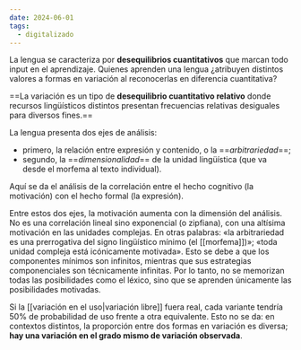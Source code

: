 ```yaml
---
date: 2024-06-01
tags:
  - digitalizado
---
```

La lengua se caracteriza por **desequilibrios cuantitativos** que marcan todo input en el aprendizaje. Quienes aprenden una lengua ¿atribuyen distintos valores a formas en variación al reconocerlas en diferencia cuantitativa?

==La variación es un tipo de **desequilibrio cuantitativo relativo** donde recursos lingüísticos distintos presentan frecuencias relativas desiguales para diversos fines.==

La lengua presenta dos ejes de análisis:
- primero, la relación entre expresión y contenido, o la ==_arbitrariedad_==;
- segundo, la ==_dimensionalidad_== de la unidad lingüística (que va desde el morfema al texto individual).

Aquí se da el análisis de la correlación entre el hecho cognitivo (la motivación) con el hecho formal (la expresión). 

Entre estos dos ejes, la motivación aumenta con la dimensión del análisis. No es una correlación lineal sino exponencial (o zipfiana), con una altísima motivación en las unidades complejas. En otras palabras: «la arbitrariedad es una prerrogativa del signo lingüístico mínimo (el [[morfema]])»; «toda unidad compleja está icónicamente motivada». Esto se debe a que los componentes mínimos son infinitos, mientras que sus estrategias componenciales son técnicamente infinitas. Por lo tanto, no se memorizan todas las posibilidades como el léxico, sino que se aprenden únicamente las posibilidades motivadas. 

Si la [[variación en el uso|variación libre]] fuera real, cada variante tendría 50% de probabilidad de uso frente a otra equivalente. Esto no se da: en contextos distintos, la proporción entre dos formas en variación es diversa; **hay una variación en el grado mismo de variación observada**. 
